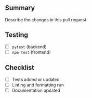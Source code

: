 ## Summary
Describe the changes in this pull request.

## Testing
- [ ] `pytest` (backend)
- [ ] `npm test` (frontend)

## Checklist
- [ ] Tests added or updated
- [ ] Linting and formatting run
- [ ] Documentation updated
